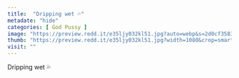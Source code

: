 ```yaml
---
title:  "Dripping wet 💦"
metadate: "hide"
categories: [ God Pussy ]
image: "https://preview.redd.it/e35ljy032kl51.jpg?auto=webp&s=2d0cf358356f24fe6ef6dd575b911b538fae57d4"
thumb: "https://preview.redd.it/e35ljy032kl51.jpg?width=1080&crop=smart&auto=webp&s=fc200a213115a13122619172933eb510088a2c33"
visit: ""
---
```

Dripping wet 💦
